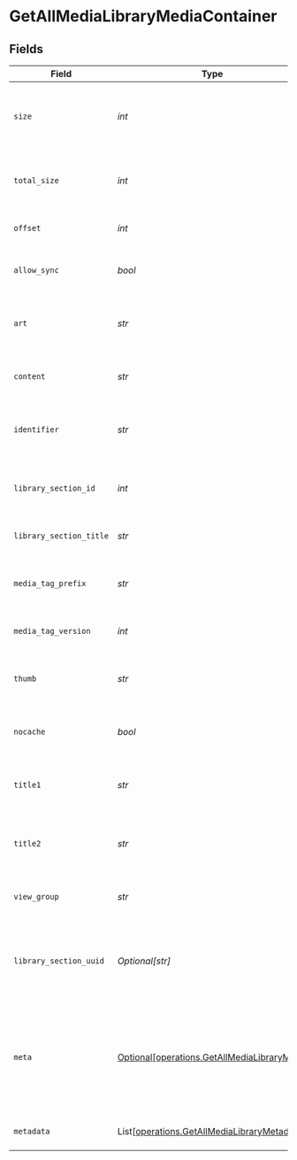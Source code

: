 # GetAllMediaLibraryMediaContainer


## Fields

| Field                                                                                                | Type                                                                                                 | Required                                                                                             | Description                                                                                          | Example                                                                                              |
| ---------------------------------------------------------------------------------------------------- | ---------------------------------------------------------------------------------------------------- | ---------------------------------------------------------------------------------------------------- | ---------------------------------------------------------------------------------------------------- | ---------------------------------------------------------------------------------------------------- |
| `size`                                                                                               | *int*                                                                                                | :heavy_check_mark:                                                                                   | Number of media items returned in this response.                                                     | 50                                                                                                   |
| `total_size`                                                                                         | *int*                                                                                                | :heavy_check_mark:                                                                                   | Total number of media items in the library.                                                          | 50                                                                                                   |
| `offset`                                                                                             | *int*                                                                                                | :heavy_check_mark:                                                                                   | Offset value for pagination.                                                                         | 0                                                                                                    |
| `allow_sync`                                                                                         | *bool*                                                                                               | :heavy_check_mark:                                                                                   | Indicates whether syncing is allowed.                                                                | false                                                                                                |
| `art`                                                                                                | *str*                                                                                                | :heavy_check_mark:                                                                                   | URL for the background artwork of the media container.                                               | /:/resources/show-fanart.jpg                                                                         |
| `content`                                                                                            | *str*                                                                                                | :heavy_check_mark:                                                                                   | The content type or mode.                                                                            | secondary                                                                                            |
| `identifier`                                                                                         | *str*                                                                                                | :heavy_check_mark:                                                                                   | An plugin identifier for the media container.                                                        | com.plexapp.plugins.library                                                                          |
| `library_section_id`                                                                                 | *int*                                                                                                | :heavy_check_mark:                                                                                   | The unique identifier for the library section.                                                       | 2                                                                                                    |
| `library_section_title`                                                                              | *str*                                                                                                | :heavy_check_mark:                                                                                   | The title of the library section.                                                                    | TV Series                                                                                            |
| `media_tag_prefix`                                                                                   | *str*                                                                                                | :heavy_check_mark:                                                                                   | The prefix used for media tag resource paths.                                                        | /system/bundle/media/flags/                                                                          |
| `media_tag_version`                                                                                  | *int*                                                                                                | :heavy_check_mark:                                                                                   | The version number for media tags.                                                                   | 1734362201                                                                                           |
| `thumb`                                                                                              | *str*                                                                                                | :heavy_check_mark:                                                                                   | URL for the thumbnail image of the media container.                                                  | /:/resources/show.png                                                                                |
| `nocache`                                                                                            | *bool*                                                                                               | :heavy_check_mark:                                                                                   | Specifies whether caching is disabled.                                                               | true                                                                                                 |
| `title1`                                                                                             | *str*                                                                                                | :heavy_check_mark:                                                                                   | The primary title of the media container.                                                            | TV Series                                                                                            |
| `title2`                                                                                             | *str*                                                                                                | :heavy_check_mark:                                                                                   | The secondary title of the media container.                                                          | By Starring Actor                                                                                    |
| `view_group`                                                                                         | *str*                                                                                                | :heavy_check_mark:                                                                                   | Identifier for the view group layout.                                                                | secondary                                                                                            |
| `library_section_uuid`                                                                               | *Optional[str]*                                                                                      | :heavy_minus_sign:                                                                                   | The universally unique identifier for the library section.                                           | e69655a2-ef48-4aba-bb19-0cc34d1e7d36                                                                 |
| `meta`                                                                                               | [Optional[operations.GetAllMediaLibraryMeta]](../../models/operations/getallmedialibrarymeta.md)     | :heavy_minus_sign:                                                                                   | The Meta object is only included in the response if the `includeMeta` parameter is set to `1`.<br/>  |                                                                                                      |
| `metadata`                                                                                           | List[[operations.GetAllMediaLibraryMetadata](../../models/operations/getallmedialibrarymetadata.md)] | :heavy_minus_sign:                                                                                   | An array of metadata items.                                                                          |                                                                                                      |